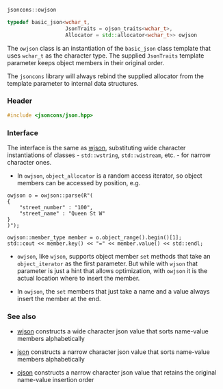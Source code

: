 ```c++
jsoncons::owjson

typedef basic_json<wchar_t,
                   JsonTraits = ojson_traits<wchar_t>,
                   Allocator = std::allocator<wchar_t>> owjson
```
The `owjson` class is an instantiation of the `basic_json` class template that uses `wchar_t` as the character type. The supplied `JsonTraits` template parameter keeps object members in their original order. 

The `jsoncons` library will always rebind the supplied allocator from the template parameter to internal data structures.

### Header
```c++
#include <jsoncons/json.hpp>
```
### Interface

The interface is the same as [wjson](wjson), substituting wide character instantiations of classes - `std::wstring`, `std::wistream`, etc. - for narrow character ones.

- In `owjson`, `object_allocator` is a random access iterator, so object members can be accessed by position, e.g.

```
owjson o = owjson::parse(R"(
{
    "street_number" : "100",
    "street_name" : "Queen St W"
}
)");

owjson::member_type member = o.object_range().begin()[1];
std::cout << member.key() << "=" << member.value() << std::endl;
```
- `owjson`, like `wjson`, supports object member `set` methods that take an `object_iterator` as the first parameter. But while with `wjson` that parameter is just a hint that allows optimization, with `owjson` it is the actual location where to insert the member.

- In `owjson`, the `set` members that just take a name and a value always insert the member at the end.

### See also

- [wjson](wjson) constructs a wide character json value that sorts name-value members alphabetically

- [json](json) constructs a narrow character json value that sorts name-value members alphabetically

- [ojson](ojson) constructs a narrow character json value that retains the original name-value insertion order


